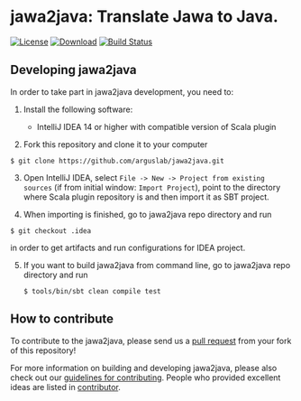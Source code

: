 # jawa2java: Translate Jawa to Java.
[![License](https://img.shields.io/badge/License-EPL%201.0-red.svg)](https://opensource.org/licenses/EPL-1.0)
[![Download](https://api.bintray.com/packages/arguslab/maven/jawa2java/images/download.svg)](https://bintray.com/arguslab/maven/jawa2java/_latestVersion)
[![Build Status](https://travis-ci.org/arguslab/jawa2java.svg?branch=master)](https://travis-ci.org/arguslab/jawa2java)


## Developing jawa2java

In order to take part in jawa2java development, you need to:

1. Install the following software:
    - IntelliJ IDEA 14 or higher with compatible version of Scala plugin

2. Fork this repository and clone it to your computer

  ```
  $ git clone https://github.com/arguslab/jawa2java.git
  ```

3. Open IntelliJ IDEA, select `File -> New -> Project from existing sources`
(if from initial window: `Import Project`), point to
the directory where Scala plugin repository is and then import it as SBT project.

4. When importing is finished, go to jawa2java repo directory and run

  ```
  $ git checkout .idea
  ```

  in order to get artifacts and run configurations for IDEA project.
  
5. If you want to build jawa2java from command line, go to jawa2java repo directory and run

   ```
   $ tools/bin/sbt clean compile test
   ```

## How to contribute

To contribute to the jawa2java, please send us a [pull request](https://help.github.com/articles/using-pull-requests/#fork--pull) from your fork of this repository!

For more information on building and developing jawa2java, please also check out our [guidelines for contributing](CONTRIBUTING.md). People who provided excellent ideas are listed in [contributor](CONTRIBUTOR.md).
